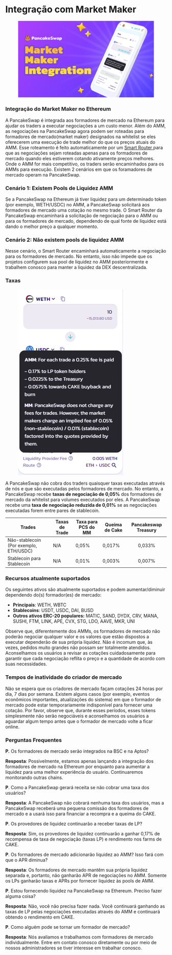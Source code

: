 # Integração com Market Maker

<figure><img src="../../.gitbook/assets/image (1) (6).png" alt=""><figcaption></figcaption></figure>

### Integração do Market Maker no Ethereum&#x20;

A PancakeSwap é integrada aos formadores de mercado na Ethereum para ajudar os traders a executar negociações a um custo menor. Além do AMM, as negociações na PancakeSwap agora podem ser roteadas para formadores de mercado(market maker) designados na whitelist se eles oferecerem uma execução de trade melhor do que os preços atuais do AMM. Esse roteamento é feito automaticamente por um [Smart Router ](https://docs.pancakeswap.finance/v/portuguese-brazilian/produtos/pancakeswap-exchange/smart-router)para que as negociações sejam roteadas apenas para os formadores de mercado quando eles estiverem cotando ativamente preços melhores. Onde o AMM for mais competitivo, os traders serão encaminhados para os AMMs para execução. Existem 2 cenários em que os foramadores de mercado operam na PancakeSwap.&#x20;

### Cenário 1: Existem Pools de Liquidez AMM &#x20;

Se a PancakeSwap na Ethereum já tiver liquidez para um determinado token (por exemplo, WETH/USDC) no AMM, a PancakeSwap solicitará aos formadores de mercado uma cotação no mesmo trade. O Smart Router da PancakeSwap encaminhará a solicitação de negociação para o AMM ou para os formadores de mercado, dependendo de qual fonte de liquidez está dando o melhor preço a qualquer momento.&#x20;

### Cenário 2: Não existem pools de liquidez AMM &#x20;

Nesse cenário, o Smart Router encaminhará automaticamente a negociação para os formadores de mercado. No entanto, isso não impede que os projetos configurem sua pool de liquidez no AMM posteriormente e trabalhem conosco para manter a liquidez da DEX descentralizada.&#x20;

### Taxas

<figure><img src="../../.gitbook/assets/image (1).png" alt=""><figcaption></figcaption></figure>

A PancakeSwap não cobra dos traders quaisquer taxas executadas através de nós e que são executadas pelos formadores de mercado. No entanto, a PancakeSwap recebe **taxas de negociação de 0,05%** dos formadores de mercado da whitelist para volumes executados por eles. A PancakeSwap recebe uma **taxa de negociação reduzida de 0,01%** se as negociações executadas forem entre pares de stablecoin.

| Trades                                 | Taxas de Trade | Taxa para PCS  do MM | Queima de Cake | Pancakeswap Treasury |
| -------------------------------------- | -------------- | -------------------- | -------------- | :------------------: |
| Não-stablecoin (Por exemplo, ETH/USDC) | N/A            | 0,05%                | 0,017%         |        0,033%        |
| Stablecoin para Stablecoin             | N/A            | 0,01%                | 0,003%         |        0,007%        |

### Recursos atualmente suportados&#x20;

Os seguintes ativos são atualmente suportados e podem aumentar/diminuir dependendo do(s) formador(es) de mercado:&#x20;

* **Principais**: WETH, WBTC&#x20;
* **Stablecoins**: USDT, USDC, DAI, BUSD&#x20;
* **Outros ativos ERC-20 populares:** MATIC, SAND, DYDX, CRV, MANA, SUSHI, FTM, LINK, APE, CVX, STG, LDO, AAVE, MKR, UNI&#x20;

Observe que, diferentemente dos AMMs, os formadores de mercado não poderão negociar qualquer valor e os valores que estão dispostos a executar dependerão de sua própria liquidez. Não é incomum que, às vezes, pedidos muito grandes não possam ser totalmente atendidos. Aconselhamos os usuários a revisar as cotações cuidadosamente para garantir que cada negociação reflita o preço e a quantidade de acordo com suas necessidades.&#x20;

### Tempos de inatividade do criador de mercado&#x20;

Não se espera que os criadores de mercado façam cotações 24 horas por dia, 7 dias por semana. Existem alguns casos (por exemplo, eventos econômicos importantes, atualizações do sistema) em que o formador de mercado pode estar temporariamente indisponível para fornecer uma cotação. Por favor, observe que, durante esses períodos, esses tokens simplesmente não serão negociáveis e aconselhamos os usuários a aguardar algum tempo antes que o formador de mercado volte a ficar online.&#x20;

### Perguntas Frequentes&#x20;

**P.** Os formadores de mercado serão integrados na BSC e na Aptos?&#x20;

**Resposta**: Possivelmente, estamos apenas lançando a integração dos formadores de mercado na Ethereum por enquanto para aumentar a liquidez para uma melhor experiência do usuário. Continuaremos monitorando outras chains.&#x20;

**P**. Como a PancakeSwap gerará receita se não cobrar uma taxa dos usuários?&#x20;

**Resposta**: A PancakeSwap não cobrará nenhuma taxa dos usuários, mas a PancakeSwap receberá uma pequena comissão dos formadores de mercado e a usará isso para financiar a recompra e a queima do CAKE.&#x20;

**P**. Os provedores de liquidez continuarão a receber taxas de LP?&#x20;

**Resposta**: Sim, os provedores de liquidez continuarão a ganhar 0,17% de recompensa de taxa de negociação (taxas LP) e rendimento nos farms de CAKE.&#x20;

**P**. Os formadores de mercado adicionarão liquidez ao AMM? Isso fará com que o APR diminua?&#x20;

**Resposta**: Os formadores de mercado mantêm sua própria liquidez separada e, portanto, não ganharão APR de negociações no AMM. Somente os LPs ganharão taxas e APRs por fornecer liquidez às pools de AMM.&#x20;

**P**. Estou fornecendo liquidez na PancakeSwap na Ethereum. Preciso fazer alguma coisa?&#x20;

**Resposta**: Não, você não precisa fazer nada. Você continuará ganhando as taxas de LP pelas negociações executadas através do AMM e continuará obtendo o rendimento em CAKE.&#x20;

**P**. Como alguém pode se tornar um formador de mercado?&#x20;

**Resposta**: Nós avaliamos e trabalhamos com formadores de mercado individualmente. Entre em contato conosco diretamente ou por meio de nossos administradores se tiver interesse em trabalhar conosco.
